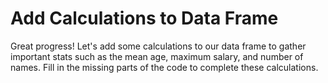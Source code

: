 # Add Calculations to Data Frame

Great progress! Let's add some calculations to our data frame to gather important stats such as the mean age, maximum salary, and number of names. Fill in the missing parts of the code to complete these calculations.
